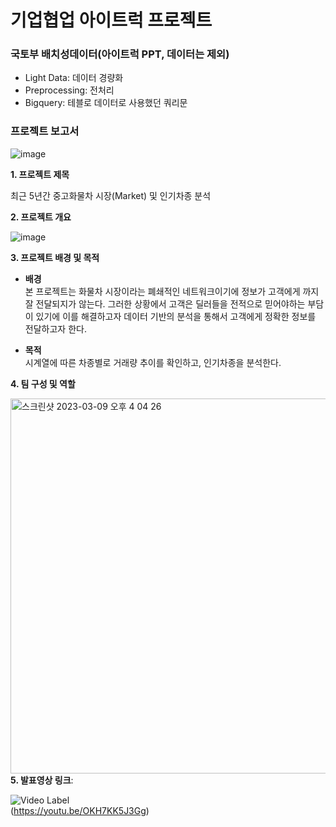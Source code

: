 # 기업협업 아이트럭 프로젝트

### **국토부 배치성데이터(아이트럭 PPT, 데이터는 제외)**

- Light Data:  데이터 경량화
- Preprocessing: 전처리
- Bigquery: 테블로 데이터로 사용했던 쿼리문


### 프로젝트 보고서

![image](https://user-images.githubusercontent.com/102206023/195520842-8eea5eb1-81a0-4fa3-b777-a7c27a52398f.png)


**1. 프로젝트 제목**

최근 5년간 중고화물차 시장(Market) 및 인기차종 분석

**2. 프로젝트 개요**

![image](https://user-images.githubusercontent.com/102206023/195521021-3995256e-e826-45c0-8b71-921b7339cc58.png)

**3. 프로젝트 배경 및 목적**

- **배경**  
본 프로젝트는 화물차 시장이라는 폐쇄적인 네트워크이기에  정보가 고객에게 까지 잘 전달되지가 않는다. 그러한 상황에서 고객은 딜러들을 전적으로 믿어야하는 부담이 있기에 이를 해결하고자 데이터 기반의 분석을 통해서 고객에게 정확한 정보를 전달하고자 한다. 

- **목적**  
시계열에 따른 차종별로 거래량 추이를 확인하고, 인기차종을 분석한다.  

**4. 팀 구성 및 역할**  

<img width="550" height = "600" align = "left" alt="스크린샷 2023-03-09 오후 4 04 26" src="https://user-images.githubusercontent.com/101457515/223946219-b5ec1d33-01d4-40b3-937d-df6c4d7d8a16.png">  
   
  
**5. 발표영상 링크**:  

![Video Label](http://img.youtube.com/vi/OKH7KK5J3Gg/0.jpg)  
(https://youtu.be/OKH7KK5J3Gg)
